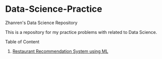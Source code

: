 # Data-Science-Practice
Zhanren's Data Science Repository


This is a repository for my practice problems with related to Data Science.


Table of Content

1. [Restaurant Recommendation System using ML](https://github.com/zhanren/Data-Science-Practice/tree/master)


